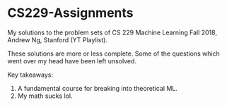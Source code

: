 # CS229-Assignments
My solutions to the problem sets of CS 229 Machine Learning Fall 2018, Andrew Ng, Stanford (YT Playlist).

These solutions are more or less complete. Some of the questions which went over my head have been left unsolved.

Key takeaways:

1. A fundamental course for breaking into theoretical ML.
3. My math sucks lol.
